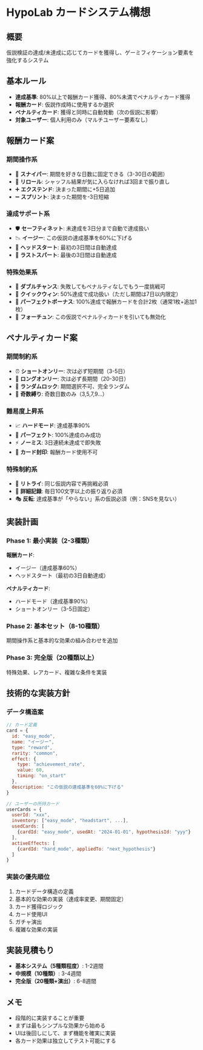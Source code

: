 # HypoLab カードシステム構想

## 概要
仮説検証の達成/未達成に応じてカードを獲得し、ゲーミフィケーション要素を強化するシステム

## 基本ルール
- **達成基準**: 80%以上で報酬カード獲得、80%未満でペナルティカード獲得
- **報酬カード**: 仮説作成時に使用するか選択
- **ペナルティカード**: 獲得と同時に自動発動（次の仮説に影響）
- **対象ユーザー**: 個人利用のみ（マルチユーザー要素なし）

## 報酬カード案

### 期間操作系
- 🎯 **スナイパー**: 期間を好きな日数に固定できる（3-30日の範囲）
- 🔄 **リロール**: シャッフル結果が気に入らなければ3回まで振り直し
- ➕ **エクステンド**: 決まった期間に+5日追加
- ➖ **スプリント**: 決まった期間を-3日短縮

### 達成サポート系
- 🛡️ **セーフティネット**: 未達成を3日分まで自動で達成扱い
- 📉 **イージー**: この仮説の達成基準を60%に下げる
- 🎁 **ヘッドスタート**: 最初の3日間は自動達成
- 💫 **ラストスパート**: 最後の3日間は自動達成

### 特殊効果系
- 🎲 **ダブルチャンス**: 失敗してもペナルティなしでもう一度挑戦可
- 🏃 **クイックウィン**: 50%達成で成功扱い（ただし期間は7日以内限定）
- 🌟 **パーフェクトボーナス**: 100%達成で報酬カードを合計2枚（通常1枚+追加1枚）
- 🔮 **フォーチュン**: この仮説でペナルティカードを引いても無効化

## ペナルティカード案

### 期間制約系
- ⏰ **ショートオンリー**: 次は必ず短期間（3-5日）
- 📏 **ロングオンリー**: 次は必ず長期間（20-30日）
- 🎰 **ランダムロック**: 期間選択不可、完全ランダム
- 🔢 **奇数縛り**: 奇数日数のみ（3,5,7,9...）

### 難易度上昇系
- 📈 **ハードモード**: 達成基準90%
- 🎯 **パーフェクト**: 100%達成のみ成功
- ⚡ **ノーミス**: 3日連続未達成で即失敗
- 🚫 **カード封印**: 報酬カード使用不可

### 特殊制約系
- 🔁 **リトライ**: 同じ仮説内容で再挑戦必須
- 📝 **詳細記録**: 毎日100文字以上の振り返り必須
- 🎭 **反転**: 達成基準が「やらない」系の仮説必須（例：SNSを見ない）

## 実装計画

### Phase 1: 最小実装（2-3種類）
**報酬カード**:
- イージー（達成基準60%）
- ヘッドスタート（最初の3日自動達成）

**ペナルティカード**:
- ハードモード（達成基準90%）
- ショートオンリー（3-5日固定）

### Phase 2: 基本セット（8-10種類）
期間操作系と基本的な効果の組み合わせを追加

### Phase 3: 完全版（20種類以上）
特殊効果、レアカード、複雑な条件を実装

## 技術的な実装方針

### データ構造案
```javascript
// カード定義
card = {
  id: "easy_mode",
  name: "イージー",
  type: "reward",
  rarity: "common",
  effect: {
    type: "achievement_rate",
    value: 60,
    timing: "on_start"
  },
  description: "この仮説の達成基準を60%に下げる"
}

// ユーザーの所持カード
userCards = {
  userId: "xxx",
  inventory: ["easy_mode", "headstart", ...],
  usedCards: [
    {cardId: "easy_mode", usedAt: "2024-01-01", hypothesisId: "yyy"}
  ],
  activeEffects: [
    {cardId: "hard_mode", appliedTo: "next_hypothesis"}
  ]
}
```

### 実装の優先順位
1. カードデータ構造の定義
2. 基本的な効果の実装（達成率変更、期間固定）
3. カード獲得ロジック
4. カード使用UI
5. ガチャ演出
6. 複雑な効果の実装

## 実装見積もり
- **基本システム（5種類程度）**: 1-2週間
- **中規模（10種類）**: 3-4週間
- **完全版（20種類+演出）**: 6-8週間

## メモ
- 段階的に実装することが重要
- まずは最もシンプルな効果から始める
- UIは後回しにして、まず機能を確実に実装
- 各カード効果は独立してテスト可能にする
